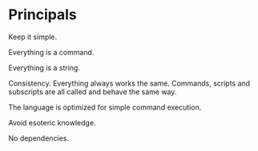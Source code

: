 # Principals #

Keep it simple.

Everything is a command.

Everything is a string.

Consistency. Everything always works the same. Commands, scripts and subscripts are all called and behave the same way.

The language is optimized for simple command execution.

Avoid esoteric knowledge.

No dependencies.
